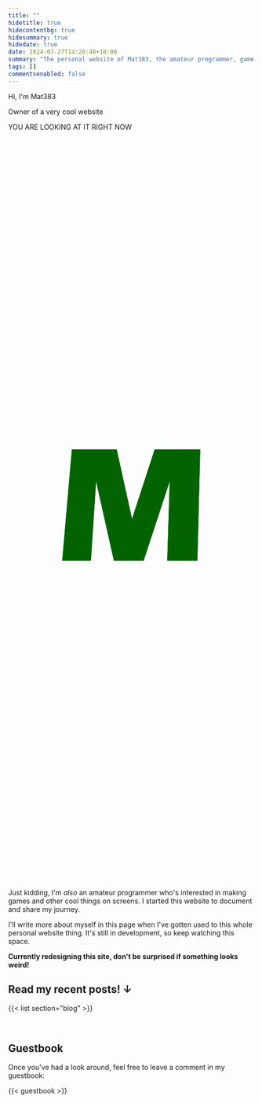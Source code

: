 ```yaml
---
title: ""
hidetitle: true
hidecontentbg: true
hidesummary: true
hidedate: true
date: 2024-07-27T14:20:48+10:00
summary: "The personal website of Mat383, the amateur programmer, game dev, and human."
tags: []
commentsenabled: false
---
```


<div class="hero">
    <div class="herotext float-in">
        <p>Hi, I'm Mat383</p>
        <p>Owner of a very cool website</p>
        <p>YOU ARE LOOKING AT IT RIGHT NOW</p>
    </div>
    <div class="heroimage float-in" style="">
        <div class="heroimagestack">
            <div class="s">
                <svg version="1.2" xmlns="http://www.w3.org/2000/svg" viewBox="0 0 2000 2000" width="100%" height="100%">
                    <style>.s{fill:none}</style>
                    <path class="s s1" d="m1745.9 898c-92.4-71.2-379.2-257.4-667-257-115.4 0.2-267.5 20.3-420.6 75.2" pathLength="1"/>
                    <path class="s s2" d="m658.3 716.2c-51.2 18.3-102.5 40.6-152.5 67.2-158 84.2-300.7 160.3-299.8 245.9" pathLength="1"/>
                    <path class="s s4" d="m1726.9 1288c34.4-61.5-1110.3-253.4-1094-292.4" pathLength="1"/>
                    <path class="s s5" d="m632.9 995.6c13.1-31 1116.9 44.8 1133.9 45.9" pathLength="1"/>
                </svg>
            </div>
            <div class="m">
                <svg version="1.2" xmlns="http://www.w3.org/2000/svg" viewBox="0 0 2000 2000" width="100%" height="100%">
                    <style>.m{fill:#026300}</style>
                    <path class="m m1" d="m437 1411l78-897h363l124 560 183-560h369l-23 897h-244l20-640-211 640h-241l-144-640-42 640z"/>
                    <path class="m m2" d="m437 1411l78-897h363l124 560 183-560h369l-23 897h-244l20-640-211 640h-241l-144-640-42 640z"/>
                    <defs>
                    <linearGradient id="m-gradient" x2="-0.15" y2="1">
                        <stop offset="0%" stop-color="rgb(2, 99, 0)" />
                        <stop offset="10%" stop-color="rgb(2, 99, 0)" />
                        <stop offset="70%" stop-color="rgb(17, 177, 0)" />
                        <stop offset="70%" stop-color="rgb(17, 177, 0)" />
                        <stop offset="120%" stop-color="rgb(2, 99, 0)" />
                    </linearGradient>
                    </defs>
                </svg>
            </div>
            <div class="s">
                <svg version="1.2" xmlns="http://www.w3.org/2000/svg" viewBox="0 0 2000 2000" width="100%" height="100%">
                    <style>.s{fill:none}</style>
                    <path class="s s3" d="m206 1029.3c1.3 124.9 385.5 181.5 765.2 222.2 637.6 68.3 739.8 64.7 755.7 36.5" pathLength="1"/>
                </svg>
            </div>
        </div>
  </div>
</div>


<div class="homecontent contentbg float-in">
<p>Just kidding, I'm <i>also</i> an amateur programmer who's interested in making games and other cool things on screens. I started this website to document and share my journey.</p>

I'll write more about myself in this page when I've gotten used to this whole personal website thing. It's still in development, so keep watching this space.

**Currently redesigning this site, don't be surprised if something looks weird!**

</div>
<div class="float-in homecontent contentmargin">

## Read my recent posts! ↓

{{< list section="blog" >}}

</div>

<br>
<div class="homecontent contentbg float-in">
<h2>Guestbook</h2>
<p>Once you've had a look around, feel free to leave a comment in my guestbook:</p>

{{< guestbook >}}

<br>

</div>
